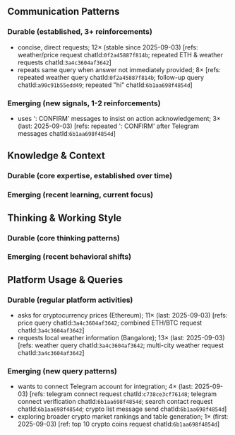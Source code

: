 ## Communication Patterns
### Durable (established, 3+ reinforcements)
- concise, direct requests; 12× (stable since 2025-09-03) [refs: weather/price request chatId:`0f2a45887f814b`; repeated ETH & weather requests chatId:`3a4c3604af3642`]
- repeats same query when answer not immediately provided; 8× [refs: repeated weather query chatId:`0f2a45887f814b`; follow-up query chatId:`a90c91b55edd49`; repeated "hi" chatId:`6b1aa698f4854d`]

### Emerging (new signals, 1-2 reinforcements)
- uses ': CONFIRM' messages to insist on action acknowledgement; 3× (last: 2025-09-03) [refs: repeated ': CONFIRM' after Telegram messages chatId:`6b1aa698f4854d`]

## Knowledge & Context
### Durable (core expertise, established over time)

### Emerging (recent learning, current focus)

## Thinking & Working Style
### Durable (core thinking patterns)

### Emerging (recent behavioral shifts)

## Platform Usage & Queries
### Durable (regular platform activities)
- asks for cryptocurrency prices (Ethereum); 11× (last: 2025-09-03) [refs: price query chatId:`3a4c3604af3642`; combined ETH/BTC request chatId:`3a4c3604af3642`]
- requests local weather information (Bangalore); 13× (last: 2025-09-03) [refs: weather query chatId:`3a4c3604af3642`; multi-city weather request chatId:`3a4c3604af3642`]

### Emerging (new query patterns)
- wants to connect Telegram account for integration; 4× (last: 2025-09-03) [refs: telegram connect request chatId:`c738ce3cf76148`; telegram connect verification chatId:`6b1aa698f4854d`; search contact request chatId:`6b1aa698f4854d`; crypto list message send chatId:`6b1aa698f4854d`]
- exploring broader crypto market rankings and table generation; 1× (first: 2025-09-03) [ref: top 10 crypto coins request chatId:`6b1aa698f4854d`]